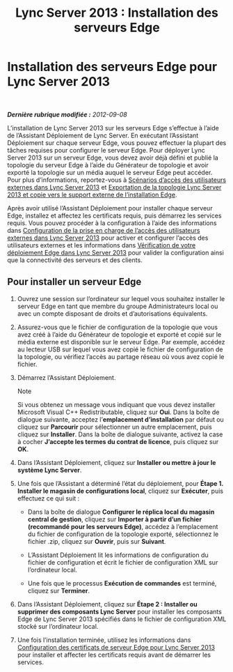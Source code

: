 ﻿---
title: 'Lync Server 2013 : Installation des serveurs Edge'
TOCTitle: Installation des serveurs Edge
ms:assetid: 1655ab69-3899-4ee4-a1cc-8243bc1bfa0f
ms:mtpsurl: https://technet.microsoft.com/fr-fr/library/Gg398230(v=OCS.15)
ms:contentKeyID: 49296365
ms.date: 05/20/2016
mtps_version: v=OCS.15
ms.translationtype: HT
---

# Installation des serveurs Edge pour Lync Server 2013

 

_**Dernière rubrique modifiée :** 2012-09-08_

L’installation de Lync Server 2013 sur les serveurs Edge s’effectue à l’aide de l’Assistant Déploiement de Lync Server. En exécutant l’Assistant Déploiement sur chaque serveur Edge, vous pouvez effectuer la plupart des tâches requises pour configurer le serveur Edge. Pour déployer Lync Server 2013 sur un serveur Edge, vous devez avoir déjà défini et publié la topologie du serveur Edge à l’aide du Générateur de topologie et avoir exporté la topologie sur un média auquel le serveur Edge peut accéder. Pour plus d’informations, reportez-vous à [Scénarios d’accès des utilisateurs externes dans Lync Server 2013](lync-server-2013-scenarios-for-external-user-access.md) et [Exportation de la topologie Lync Server 2013 et copie vers le support externe de l’installation Edge](lync-server-2013-export-your-topology-and-copy-it-to-external-media-for-edge-installation.md).

Après avoir utilisé l’Assistant Déploiement pour installer chaque serveur Edge, installez et affectez les certificats requis, puis démarrez les services requis. Vous pouvez procéder à la configuration à l’aide des informations dans [Configuration de la prise en charge de l’accès des utilisateurs externes dans Lync Server 2013](lync-server-2013-configuring-support-for-external-user-access.md) pour activer et configurer l’accès des utilisateurs externes et les informations dans [Vérification de votre déploiement Edge dans Lync Server 2013](lync-server-2013-verifying-your-edge-deployment.md) pour valider la configuration ainsi que la connectivité des serveurs et des clients.

## Pour installer un serveur Edge

1.  Ouvrez une session sur l’ordinateur sur lequel vous souhaitez installer le serveur Edge en tant que membre du groupe Administrateurs local ou avec un compte disposant de droits et d’autorisations équivalents.

2.  Assurez-vous que le fichier de configuration de la topologie que vous avez créé à l’aide du Générateur de topologie et exporté et copié sur le média externe est disponible sur le serveur Edge. Par exemple, accédez au lecteur USB sur lequel vous avez copié le fichier de configuration de la topologie, ou vérifiez l’accès au partage réseau où vous avez copié le fichier.

3.  Démarrez l’Assistant Déploiement.
    
    > [!note]  
    > Si vous obtenez un message vous indiquant que vous devez installer Microsoft Visual C++ Redistributable, cliquez sur <strong>Oui</strong>. Dans la boîte de dialogue suivante, acceptez l’<strong>emplacement d’installation</strong> par défaut ou cliquez sur <strong>Parcourir</strong> pour sélectionner un autre emplacement, puis cliquez sur <strong>Installer</strong>. Dans la boîte de dialogue suivante, activez la case à cocher <strong>J’accepte les termes du contrat de licence</strong>, puis cliquez sur <strong>OK</strong>.

4.  Dans l’Assistant Déploiement, cliquez sur **Installer ou mettre à jour le système Lync Server**.

5.  Une fois que l’Assistant a déterminé l’état du déploiement, pour **Étape 1. Installer le magasin de configurations local**, cliquez sur **Exécuter**, puis effectuez ce qui suit :
    
      - Dans la boîte de dialogue **Configurer le réplica local du magasin central de gestion**, cliquez sur **Importer à partir d’un fichier (recommandé pour les serveurs Edge)**, accédez à l’emplacement du fichier de configuration de la topologie exporté, sélectionnez le fichier .zip, cliquez sur **Ouvrir**, puis sur **Suivant**.
    
      - L’Assistant Déploiement lit les informations de configuration du fichier de configuration et écrit le fichier de configuration XML sur l’ordinateur local.
    
      - Une fois que le processus **Exécution de commandes** est terminé, cliquez sur **Terminer**.

6.  Dans l’Assistant Déploiement, cliquez sur **Étape 2 : Installer ou supprimer des composants Lync Server** pour installer les composants Edge de Lync Server 2013 spécifiés dans le fichier de configuration XML stocké sur l’ordinateur local.

7.  Une fois l’installation terminée, utilisez les informations dans [Configuration des certificats de serveur Edge pour Lync Server 2013](lync-server-2013-set-up-edge-certificates.md) pour installer et affecter les certificats requis avant de démarrer les services.

